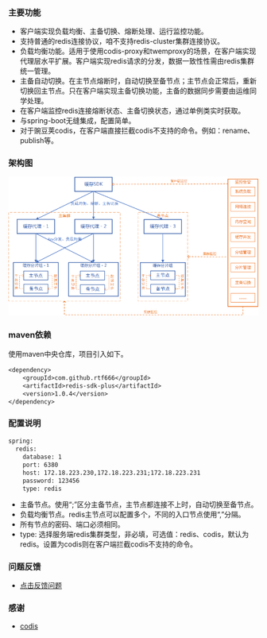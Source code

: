 ### 主要功能
* 客户端实现负载均衡、主备切换、熔断处理、运行监控功能。
* 支持普通的redis连接协议，咱不支持redis-cluster集群连接协议。
* 负载均衡功能。适用于使用codis-proxy和twemproxy的场景，在客户端实现代理层水平扩展。客户端实现redis请求的分发，数据一致性性需由redis集群统一管理。
* 主备自动切换。在主节点熔断时，自动切换至备节点；主节点会正常后，重新切换回主节点。只在客户端实现主备切换功能，主备的数据同步需要由运维同学处理。
* 在客户端监控redis连接熔断状态、主备切换状态，通过单例类实时获取。
* 与spring-boot无缝集成，配置简单。
* 对于豌豆荚codis，在客户端直接拦截codis不支持的命令。例如：rename、publish等。

### 架构图
![architecture](doc/arc.png)

### maven依赖
使用maven中央仓库，项目引入如下。
```
<dependency>
    <groupId>com.github.rtf666</groupId>
    <artifactId>redis-sdk-plus</artifactId>
    <version>1.0.4</version>
</dependency>
```

### 配置说明
```
spring:
  redis:
    database: 1
    port: 6380
    host: 172.18.223.230,172.18.223.231;172.18.223.231
    password: 123456
    type: redis
```
* 主备节点。使用“;”区分主备节点，主节点都连接不上时，自动切换至备节点。
* 负载均衡节点。redis主节点可以配置多个，不同的入口节点使用“,”分隔。
* 所有节点的密码、端口必须相同。
* type: 选择服务端redis集群类型，非必填，可选值：redis、codis，默认为redis。设置为codis则在客户端拦截codis不支持的命令。

### 问题反馈
* [点击反馈问题](https://blog.csdn.net/lp895876294/article/details/114461393)

### 感谢
* [codis](https://github.com/CodisLabs/codis)

